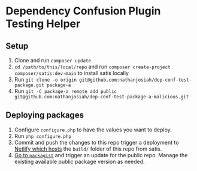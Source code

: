 # Dependency Confusion Plugin Testing Helper

## Setup
1. Clone and run `composer update`
2. `cd /path/to/this/local/repo` and run `composer create-project composer/satis:dev-main` to install satis locally
3. Run `git clone -o origin git@github.com:nathanjosiah/dep-conf-test-package.git package-a`
4. Run `git -C package-a remote add public git@github.com:nathanjosiah/dep-conf-test-package-a-malicious.git`

## Deploying packages
1. Configure `configure.php` to have the values you want to deploy.
2. Run `php configure.php`
3. Commit and push the changes to this repo trigger a deployment to [Netlify which hosts](https://flamboyant-haibt-5db8f9.netlify.app/) the `build/` folder of this repo from satis.
4. [Go to `packagist`](https://packagist.org/packages/nathanjosiah/dep-conf-test-package-a) and trigger an update for the public repo. Manage the existing available public package version as needed.
